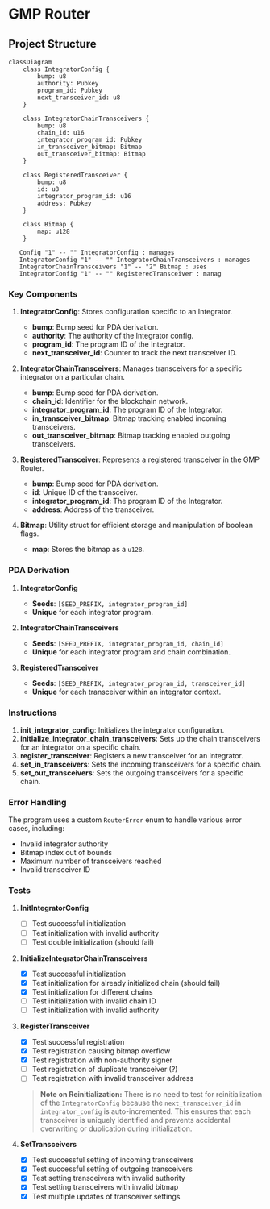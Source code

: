 # GMP Router

## Project Structure

```mermaid
classDiagram
    class IntegratorConfig {
        bump: u8
        authority: Pubkey
        program_id: Pubkey
        next_transceiver_id: u8
    }

    class IntegratorChainTransceivers {
        bump: u8
        chain_id: u16
        integrator_program_id: Pubkey
        in_transceiver_bitmap: Bitmap
        out_transceiver_bitmap: Bitmap
    }

    class RegisteredTransceiver {
        bump: u8
        id: u8
        integrator_program_id: u16
        address: Pubkey
    }

    class Bitmap {
        map: u128
    }

   Config "1" -- "" IntegratorConfig : manages
   IntegratorConfig "1" -- "" IntegratorChainTransceivers : manages
   IntegratorChainTransceivers "1" -- "2" Bitmap : uses
   IntegratorConfig "1" -- "" RegisteredTransceiver : manag
```

### Key Components

1. **IntegratorConfig**: Stores configuration specific to an Integrator.

   - **bump**: Bump seed for PDA derivation.
   - **authority**: The authority of the Integrator config.
   - **program_id**: The program ID of the Integrator.
   - **next_transceiver_id**: Counter to track the next transceiver ID.

2. **IntegratorChainTransceivers**: Manages transceivers for a specific integrator on a particular chain.

   - **bump**: Bump seed for PDA derivation.
   - **chain_id**: Identifier for the blockchain network.
   - **integrator_program_id**: The program ID of the Integrator.
   - **in_transceiver_bitmap**: Bitmap tracking enabled incoming transceivers.
   - **out_transceiver_bitmap**: Bitmap tracking enabled outgoing transceivers.

3. **RegisteredTransceiver**: Represents a registered transceiver in the GMP Router.

   - **bump**: Bump seed for PDA derivation.
   - **id**: Unique ID of the transceiver.
   - **integrator_program_id**: The program ID of the Integrator.
   - **address**: Address of the transceiver.

4. **Bitmap**: Utility struct for efficient storage and manipulation of boolean flags.

   - **map**: Stores the bitmap as a `u128`.

### PDA Derivation

1. **IntegratorConfig**

   - **Seeds**: `[SEED_PREFIX, integrator_program_id]`
   - **Unique** for each integrator program.

2. **IntegratorChainTransceivers**

   - **Seeds**: `[SEED_PREFIX, integrator_program_id, chain_id]`
   - **Unique** for each integrator program and chain combination.

3. **RegisteredTransceiver**

   - **Seeds**: `[SEED_PREFIX, integrator_program_id, transceiver_id]`
   - **Unique** for each transceiver within an integrator context.

### Instructions

1. **init_integrator_config**: Initializes the integrator configuration.
2. **initialize_integrator_chain_transceivers**: Sets up the chain transceivers for an integrator on a specific chain.
3. **register_transceiver**: Registers a new transceiver for an integrator.
4. **set_in_transceivers**: Sets the incoming transceivers for a specific chain.
5. **set_out_transceivers**: Sets the outgoing transceivers for a specific chain.

### Error Handling

The program uses a custom `RouterError` enum to handle various error cases, including:
- Invalid integrator authority
- Bitmap index out of bounds
- Maximum number of transceivers reached
- Invalid transceiver ID

### Tests

1. **InitIntegratorConfig**
   - [ ] Test successful initialization
   - [ ] Test initialization with invalid authority
   - [ ] Test double initialization (should fail)

2. **InitializeIntegratorChainTransceivers**
   - [x] Test successful initialization
   - [x] Test initialization for already initialized chain (should fail)
   - [x] Test initialization for different chains
   - [ ] Test initialization with invalid chain ID
   - [ ] Test initialization with invalid authority

3. **RegisterTransceiver**
   - [x] Test successful registration
   - [x] Test registration causing bitmap overflow
   - [x] Test registration with non-authority signer
   - [ ] Test registration of duplicate transceiver (?)
   - [ ] Test registration with invalid transceiver address
   > **Note on Reinitialization:**
   > There is no need to test for reinitialization of the `IntegratorConfig` because the `next_transceiver_id` in `integrator_config` is auto-incremented. This ensures that each transceiver is uniquely identified and prevents accidental overwriting or duplication during initialization.

4. **SetTransceivers**
   - [x] Test successful setting of incoming transceivers
   - [x] Test successful setting of outgoing transceivers
   - [x] Test setting transceivers with invalid authority
   - [x] Test setting transceivers with invalid bitmap
   - [x] Test multiple updates of transceiver settings
